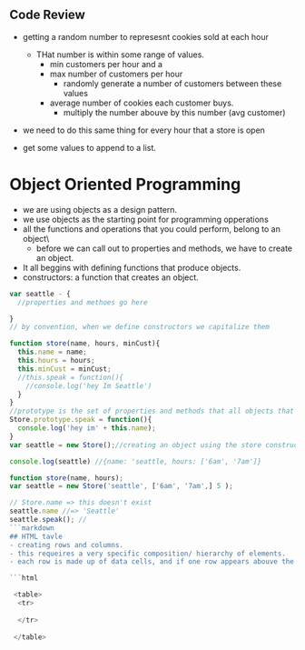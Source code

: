## Code Review
  - getting a random number to represesnt cookies sold at each hour
    - THat number is within some range of values. 
      - min customers per hour and a 
      - max number of customers per hour
        - randomly generate a number of customers between these values
      - average number of cookies each customer buys. 
        - multiply the number abouve by this number (avg customer)
  - we need to do this same thing for every hour that a store is open


  - get some values to append to a list. 


  # Object Oriented Programming
  - we are using objects as a design pattern.
  - we use objects as the starting point for programming opperations
  - all the functions and operations that you could perform, belong to an object\ 
    - before we can call out to properties and methods, we have to create an object. 
  - It all beggins with defining functions that produce objects.
  - constructors: a function that creates an object. 


  ```javascript
  var seattle - {
    //properties and methoes go here

  }
  // by convention, when we define constructors we capitalize them
 
  function store(name, hours, minCust){
    this.name = name;
    this.hours = hours;
    this.minCust = minCust;
    //this.speak = function(){
      //console.log('hey Im Seattle')
    }
  }
  //prototype is the set of properties and methods that all objects that are associated with the constuctor recieve 
  Store.prototype.speak = function(){
    console.log('hey im' + this.name);
  }
  var seattle = new Store();//creating an object using the store constructor funcion

  console.log(seattle) //{name: 'seattle, hours: ['6am', '7am']}
  
  function store(name, hours);
  var seattle = new Store('seattle', ['6am', '7am',] 5 );

  // Store.name => this doesn't exist
  seattle.name //=> 'Seattle'
  seattle.speak(); //
```markdown
  ## HTML tavle 
  - creating rows and columns.
  - this requeires a very specific composition/ hierarchy of elements.
  - each row is made up of data cells, and if one row appears abouve the o

  ```html

   <table>
    <tr>
      
    </tr>
   
   </table>

